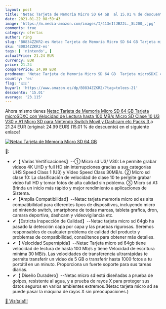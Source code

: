 ```yaml
---
layout: post
title: 'Netac Tarjeta de Memoria Micro SD 64 GB  al 15.01 % de descuento'
date: 2021-01-22 08:59:43
image: 'https://m.media-amazon.com/images/I/413eIfJBZJL._SL200_.jpg'
comments: true
category: ofertas
author: ring
slug: 'B0834ZZKR2-es Netac Tarjeta de Memoria Micro SD 64 GB Tarjeta microSDXC...'
sku: 'B0834ZZKR2-es'
tags: [ 'nintendo', ]
actualPrice: 21.24 EUR
currency: EUR
price: 21.24
comparePrice: 24.99 EUR
prodname: 'Netac Tarjeta de Memoria Micro SD 64 GB  Tarjeta microSDXC con Velocidad de Lectura hasta 100 MB/s  Micro SD Clase 10  U3  V30 y A1  Micro SD para Nintendo Switch  Movil y Dashcam etc  Packs 3 '
country: 'es'
flag: '🇪🇸'
buyurl: 'https://www.amazon.es/dp/B0834ZZKR2/?tag=tolees-21'
descuento: '15.01'
average: '23.115'
---
```


Ahora mismo tienes [Netac Tarjeta de Memoria Micro SD 64 GB  Tarjeta microSDXC con Velocidad de Lectura hasta 100 MB/s  Micro SD Clase 10  U3  V30 y A1  Micro SD para Nintendo Switch  Movil y Dashcam etc  Packs 3 ](https://www.amazon.es/dp/B0834ZZKR2/?tag=tolees-21) a 21.24 EUR (original: 24.99 EUR) (15.01 %  de descuento) en el siguiente enlace!

[![Netac Tarjeta de Memoria Micro SD 64 GB ](https://m.media-amazon.com/images/I/413eIfJBZJL._SL200_.jpg)](https://www.amazon.es/dp/B0834ZZKR2/?tag=tolees-21)

🔎:

- ✔【 Varias Vertificaciones】--① Micro sd U3/ V30: Le permite grabar vídeos 4K UHD y full HD sin interrupciones gracias a sus categorías UHS Speed Class 1 (U3) y Video Speed Class 30MB/s. ② Micro sd clase 10: La clasificación de velocidad de clase 10 te permite grabar video full HD y tomar fotos de alta calidad sin poblema. ③ Micro sd A1: Brinda un inicio más rápido y mejor rendimiento a aplicaciones de Sistema.
- ✔【Amplia Compatibilidad】--Netac tarjeta memoria micro sd es alta compatibilidad para diferentes tipos de dispositivos, incluyendo micro sd nintendo switch, smartphone de todas marcas, tableta grafica, dron, camara deportiva, dashcam y videovigilancia etc.
- ✔【Estricta Inspección de Calidad】--Netac tarjeta micro sd 64gb ha pasado la detección capa por capa y las pruebas rigurosas. Seremos responsables de cualquier problema de calidad del producto y problemas de compatibilidad, consúltenos para obtener más detalles.
- ✔【 Velocidad Superrápida】--Netac Tarjeta micro sd 64gb tiene velocidad de lectura de hasta 100 Mb/s y tiene Velocidad de escritura mínima 30 MB/s. Las velocidades de transferencia ultrarrápidas te permite transferir un vídeo de 5 GB o transferir hasta 1000 fotos a tu portátil en un minuto. Proporciona un fuerte soporte para sus tareas diarias.
- ✔【 Diseño Duradero】--Netac micro sd está diseñadas a prueba de golpes, resistente al agua, y a prueba de rayos X para proteger sus datos seguros en varios ambientes extremos.(Netac tarjeta micro sd se puede pasar la máquina de rayos X sin preocupaciones.)

[🛒 Visítala!!!](https://www.amazon.es/dp/B0834ZZKR2/?tag=tolees-21)
